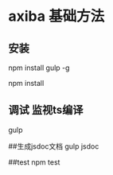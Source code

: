 ﻿# axiba 基础方法


## 安装
npm install gulp -g

npm install

## 调试 监视ts编译
gulp

##生成jsdoc文档
gulp jsdoc

##test
npm test

